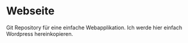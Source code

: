 Webseite
========

Git Repository für eine einfache Webapplikation. Ich werde hier einfach Wordpress hereinkopieren.
